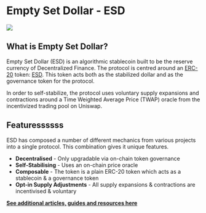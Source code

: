 # Empty Set Dollar - ESD

![](/info.png)

## What is Empty Set Dollar?

Empty Set Dollar (ESD) is an algorithmic stablecoin built to be the reserve currency of Decentralized Finance. The protocol is centred around an [ERC-20](https://www.investopedia.com/news/what-erc20-and-what-does-it-mean-ethereum/) token: [ESD](https://www.coingecko.com/en/coins/empty-set-dollar). This token acts both as the stabilized dollar and as the governance token for the protocol.

In order to self-stabilize, the protocol uses voluntary supply expansions and contractions around a Time Weighted Average Price (TWAP) oracle from the incentivized trading pool on Uniswap.

## Featuressssss

ESD has composed a number of different mechanics from various projects into a single protocol. This combination gives it unique features.

- **Decentralised** - Only upgradable via on-chain token governance
- **Self-Stabilising** - Uses an on-chain price oracle
- **Composable** - The token is a plain ERC-20 token which acts as a stablecoin & a governance token
- **Opt-in Supply Adjustments** - All supply expansions & contractions are incentivised & voluntary

[**See additional articles, guides and resources here**](/resources)
